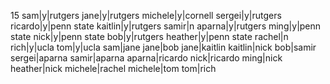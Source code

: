 
15
   sam|y|rutgers
   jane|y|rutgers
   michele|y|cornell
   sergei|y|rutgers
   ricardo|y|penn state
   kaitlin|y|rutgers
   samir|n
   aparna|y|rutgers
   ming|y|penn state
   nick|y|penn state
   bob|y|rutgers
   heather|y|penn state
   rachel|n
   rich|y|ucla
   tom|y|ucla
   sam|jane
   jane|bob
   jane|kaitlin
   kaitlin|nick
   bob|samir
   sergei|aparna
   samir|aparna
   aparna|ricardo
   nick|ricardo
   ming|nick
   heather|nick
   michele|rachel
   michele|tom
   tom|rich
